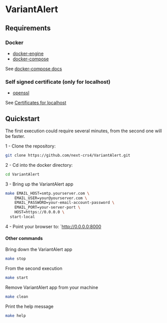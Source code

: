 # VariantAlert 


## Requirements

### Docker
- [docker-engine](https://docs.docker.com/engine/installation/) 
- [docker-compose](https://docs.docker.com/compose/install/) 

See [docker-compose docs](https://docs.docker.com/compose/reference/overview/)

### Self signed certificate (only for localhost)
- [openssl](https://www.openssl.org)

See [Certificates for localhost](https://letsencrypt.org/docs/certificates-for-localhost/)

## Quickstart

The first execution could require several minutes, from the second one will be faster.

1 - Clone the repository:  
```bash
git clone https://github.com/next-crs4/VariantAlert.git
```

2 - Cd into the docker directory:  
```bash
cd VariantAlert
```

3 - Bring up the VariantAlert app
```bash
make EMAIL_HOST=smtp.yourserver.com \
    EMAIL_USER=your@yourserver.com \
    EMAIL_PASSWORD=your-email-account-password \
    EMAIL_PORT=your-server-port \
    HOST=https://0.0.0.0 \
  start-local
```

4 - Point your browser to: 
`http://0.0.0.0:8000
 
 
#### Other commands
 
Bring down the VariantAlert app
```bash
make stop
```

From the second execution
```bash
make start
```

Remove VariantAlert app from your machine
```bash
make clean
```

Print the help message
```bash
make help
```
